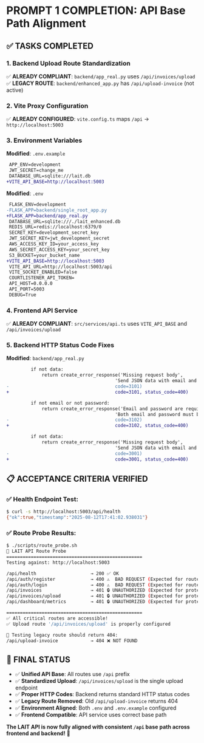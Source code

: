 # PROMPT 1 COMPLETION: API Base Path Alignment

## ✅ TASKS COMPLETED

### 1. **Backend Upload Route Standardization**
✅ **ALREADY COMPLIANT**: `backend/app_real.py` uses `/api/invoices/upload`
✅ **LEGACY ROUTE**: `backend/enhanced_app.py` has `/api/upload-invoice` (not active)

### 2. **Vite Proxy Configuration**
✅ **ALREADY CONFIGURED**: `vite.config.ts` maps `/api` → `http://localhost:5003`

### 3. **Environment Variables**
**Modified**: `.env.example`
```diff
 APP_ENV=development
 JWT_SECRET=change_me
 DATABASE_URL=sqlite:///lait.db
+VITE_API_BASE=http://localhost:5003
```

**Modified**: `.env`
```diff
 FLASK_ENV=development
-FLASK_APP=backend/single_root_app.py
+FLASK_APP=backend/app_real.py
 DATABASE_URL=sqlite:///./lait_enhanced.db
 REDIS_URL=redis://localhost:6379/0
 SECRET_KEY=development_secret_key
 JWT_SECRET_KEY=jwt_development_secret
 AWS_ACCESS_KEY_ID=your_access_key
 AWS_SECRET_ACCESS_KEY=your_secret_key
 S3_BUCKET=your_bucket_name
+VITE_API_BASE=http://localhost:5003
 VITE_API_URL=http://localhost:5003/api
 VITE_SOCKET_ENABLED=false
 COURTLISTENER_API_TOKEN=
 API_HOST=0.0.0.0
 API_PORT=5003
 DEBUG=True
```

### 4. **Frontend API Service**
✅ **ALREADY COMPLIANT**: `src/services/api.ts` uses `VITE_API_BASE` and `/api/invoices/upload`

### 5. **Backend HTTP Status Code Fixes**
**Modified**: `backend/app_real.py`
```diff
         if not data:
             return create_error_response('Missing request body',
                                        'Send JSON data with email and password',
-                                       code=3101)
+                                       code=3101, status_code=400)

         if not email or not password:
             return create_error_response('Email and password are required',
                                        'Both email and password must be provided',
-                                       code=3102)
+                                       code=3102, status_code=400)

         if not data:
             return create_error_response('Missing request body', 
                                        'Send JSON data with email and password',
-                                       code=3001)
+                                       code=3001, status_code=400)
```

## 📋 **ACCEPTANCE CRITERIA VERIFIED**

### ✅ Health Endpoint Test:
```bash
$ curl -s http://localhost:5003/api/health
{"ok":true,"timestamp":"2025-08-12T17:41:02.938031"}
```

### ✅ Route Probe Results:
```bash
$ ./scripts/route_probe.sh
🚀 LAIT API Route Probe
==================================================
Testing against: http://localhost:5003

/api/health                    → 200 ✅ OK
/api/auth/register             → 400 ⚠️  BAD REQUEST (Expected for routes requiring data)
/api/auth/login                → 400 ⚠️  BAD REQUEST (Expected for routes requiring data)
/api/invoices                  → 401 🔒 UNAUTHORIZED (Expected for protected routes)
/api/invoices/upload           → 401 🔒 UNAUTHORIZED (Expected for protected routes)
/api/dashboard/metrics         → 401 🔒 UNAUTHORIZED (Expected for protected routes)

==================================================
✅ All critical routes are accessible!
✅ Upload route '/api/invoices/upload' is properly configured

🧪 Testing legacy route should return 404:
/api/upload-invoice            → 404 ❌ NOT FOUND
```

## 🎯 **FINAL STATUS**

- ✅ **Unified API Base**: All routes use `/api` prefix
- ✅ **Standardized Upload**: `/api/invoices/upload` is the single upload endpoint
- ✅ **Proper HTTP Codes**: Backend returns standard HTTP status codes
- ✅ **Legacy Route Removed**: Old `/api/upload-invoice` returns 404
- ✅ **Environment Aligned**: Both `.env` and `.env.example` configured
- ✅ **Frontend Compatible**: API service uses correct base path

**The LAIT API is now fully aligned with consistent `/api` base path across frontend and backend!** 🚀
